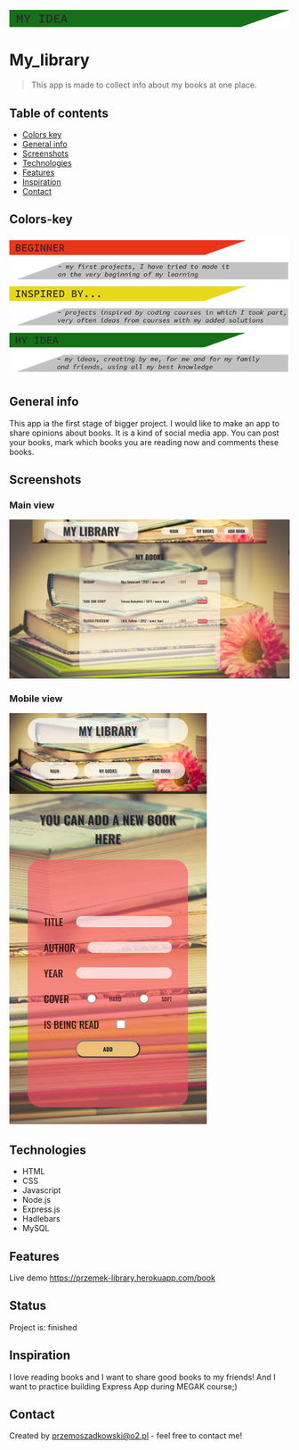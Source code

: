![my idea](my_idea.png)

# My_library

> This app is made to collect info about my books at one place.

## Table of contents

- [Colors key](#colors-key)
- [General info](#general-info)
- [Screenshots](#screenshots)
- [Technologies](#technologies)
- [Features](#features)
- [Inspiration](#inspiration)
- [Contact](#contact)

## Colors-key

![key to colors](key.png)

## General info

This app ia the first stage of bigger project. I would like to make an app to share opinions about books. It is a kind of social media app. You can post your books, mark which books you are reading now and comments these books.

## Screenshots

### Main view

![main view](main_view.png)

### Mobile view

![mobile view](mobile_view.png)

## Technologies

- HTML
- CSS
- Javascript
- Node.js
- Express.js
- Hadlebars
- MySQL

## Features

Live demo https://przemek-library.herokuapp.com/book

## Status

Project is: finished

## Inspiration

I love reading books and I want to share good books to my friends! And I want to practice building Express App during MEGAK course;)

## Contact

Created by [przemoszadkowski@o2.pl](mailto:user@example.com) - feel free to contact me!
